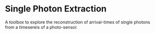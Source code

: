 Single Photon Extraction
========================

A toolbox to explore the reconstruction of arrival-times of single photons from a timesereis of a photo-sensor.

